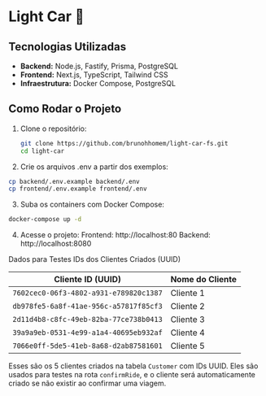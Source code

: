 ﻿# Light Car 🚖

## Tecnologias Utilizadas

- **Backend:** Node.js, Fastify, Prisma, PostgreSQL
- **Frontend:** Next.js, TypeScript, Tailwind CSS
- **Infraestrutura:** Docker Compose, PostgreSQL

## Como Rodar o Projeto

1. Clone o repositório:

   ```bash
   git clone https://github.com/brunohhomem/light-car-fs.git
   cd light-car

2. Crie os arquivos .env a partir dos exemplos:

```bash
cp backend/.env.example backend/.env
cp frontend/.env.example frontend/.env
````

3. Suba os containers com Docker Compose:

```bash
docker-compose up -d
````

4. Acesse o projeto:
Frontend: http://localhost:80
Backend: http://localhost:8080

Dados para Testes
IDs dos Clientes Criados (UUID)

| Cliente ID (UUID)                        | Nome do Cliente      |
|------------------------------------------|----------------------|
| `7602cec0-06f3-4802-a931-e789820c1387`   | Cliente 1            |
| `db978fe5-6a8f-41ae-956c-a57817f85cf3`   | Cliente 2            |
| `2d11d4b8-c8fc-49eb-82ba-77ce738b0413`   | Cliente 3            |
| `39a9a9eb-0531-4e99-a1a4-40695eb932af`   | Cliente 4            |
| `7066e0ff-5de5-41eb-8a68-d2ab87581601`   | Cliente 5            |

Esses são os 5 clientes criados na tabela `Customer` com IDs UUID. Eles são usados para testes na rota `confirmRide`, e o cliente será automaticamente criado se não existir ao confirmar uma viagem.
